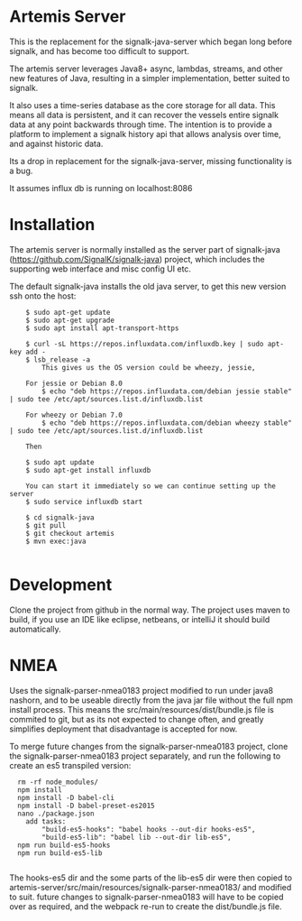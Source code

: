 Artemis Server
==============

This is the replacement for the signalk-java-server which began long before signalk, and has become too difficult to support.

The artemis server leverages Java8+ async, lambdas, streams, and other new features of Java, resulting in a simpler implementation, better suited to signalk.

It also uses a time-series database as the core storage for all data. This means all data is persistent, and it can recover the vessels entire signalk data at any point backwards through time. The intention is to provide a platform to implement a signalk history api that allows analysis over time, and against historic data.

Its a drop in replacement for the signalk-java-server, missing functionality is a bug.

It assumes influx db is running on localhost:8086

Installation
============

The artemis server is normally installed as the server part of signalk-java (https://github.com/SignalK/signalk-java) project, which includes the supporting web interface and misc config UI etc.

The default signalk-java installs the old java server, to get this new version ssh onto the host:

```
	$ sudo apt-get update
	$ sudo apt-get upgrade
	$ sudo apt install apt-transport-https
	
	$ curl -sL https://repos.influxdata.com/influxdb.key | sudo apt-key add -
	$ lsb_release -a  
		This gives us the OS version could be wheezy, jessie, 
		
	For jessie or Debian 8.0
		$ echo "deb https://repos.influxdata.com/debian jessie stable" | sudo tee /etc/apt/sources.list.d/influxdb.list

	For wheezy or Debian 7.0
		$ echo "deb https://repos.influxdata.com/debian wheezy stable" | sudo tee /etc/apt/sources.list.d/influxdb.list
		
	Then
	
	$ sudo apt update
	$ sudo apt-get install influxdb
	
	You can start it immediately so we can continue setting up the server
	$ sudo service influxdb start
	
	$ cd signalk-java
	$ git pull
	$ git checkout artemis
	$ mvn exec:java
	
```

Development
===========

Clone the project from github in the normal way. The project uses maven to build, if you use an IDE like eclipse, netbeans, or intelliJ it should build automatically. 


NMEA
====

Uses the signalk-parser-nmea0183 project modified to run under java8 nashorn, and to be useable directly from the java jar file without the full npm install process. This means the src/main/resources/dist/bundle.js file is commited to git, but as its not expected to change often, and greatly simplifies deployment that disadvantage is accepted for now.

To merge future changes from the signalk-parser-nmea0183 project, clone the signalk-parser-nmea0183 project separately, and run the following to create an es5 transpiled version:

```
  rm -rf node_modules/
  npm install
  npm install -D babel-cli
  npm install -D babel-preset-es2015
  nano ./package.json 
  	add tasks:
  		"build-es5-hooks": "babel hooks --out-dir hooks-es5",
    	"build-es5-lib": "babel lib --out-dir lib-es5",
  npm run build-es5-hooks
  npm run build-es5-lib
  
```
  The hooks-es5 dir and the some parts of the lib-es5 dir were then copied to artemis-server/src/main/resources/signalk-parser-nmea0183/ and modified to suit. future changes to signalk-parser-nmea0183 will have to be copied over as required, and the webpack re-run to create the dist/bundle.js file.
  
  
